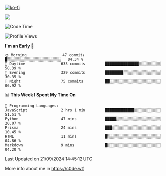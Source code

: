 [![ko-fi](https://ko-fi.com/img/githubbutton_sm.svg)](https://ko-fi.com/Z8Z4Y2LKX)

<a href="https://wakatime.com"><img src="https://wakatime.com/share/@c0dezin/b7f18a7c-ab3a-40b8-8bc7-b1b7bf71f1d6.svg" /></a>

<!--START_SECTION:waka-->
![Code Time](http://img.shields.io/badge/Code%20Time-107%20hrs%2027%20mins-blue)

![Profile Views](http://img.shields.io/badge/Profile%20Views-0-blue)

**I'm an Early 🐤** 

```text
🌞 Morning                47 commits          █░░░░░░░░░░░░░░░░░░░░░░░░   04.34 % 
🌆 Daytime                633 commits         ███████████████░░░░░░░░░░   58.39 % 
🌃 Evening                329 commits         ████████░░░░░░░░░░░░░░░░░   30.35 % 
🌙 Night                  75 commits          ██░░░░░░░░░░░░░░░░░░░░░░░   06.92 % 
```


📊 **This Week I Spent My Time On** 

```text
💬 Programming Languages: 
JavaScript               2 hrs 1 min         █████████████░░░░░░░░░░░░   51.51 % 
Python                   47 mins             █████░░░░░░░░░░░░░░░░░░░░   20.07 % 
Prisma                   24 mins             ███░░░░░░░░░░░░░░░░░░░░░░   10.45 % 
HTML                     11 mins             █░░░░░░░░░░░░░░░░░░░░░░░░   04.86 % 
Markdown                 9 mins              █░░░░░░░░░░░░░░░░░░░░░░░░   04.20 % 
```


 Last Updated on 21/09/2024 14:45:12 UTC
<!--END_SECTION:waka-->

More info about me in https://c0de.wtf
